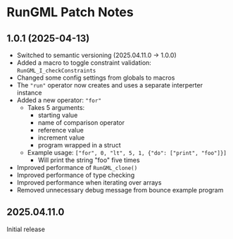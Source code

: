 # RunGML Patch Notes

## 1.0.1 (2025-04-13)

- Switched to semantic versioning (2025.04.11.0 -> 1.0.0)
- Added a macro to toggle constraint validation: `RunGML_I_checkConstraints`
- Changed some config settings from globals to macros
- The `"run"` operator now creates and uses a separate interperter instance
- Added a new operator: `"for"`
    - Takes 5 arguments:
        - starting value
        - name of comparison operator
        - reference value
        - increment value
        - program wrapped in a struct
    - Example usage: `["for", 0, "lt", 5, 1, {"do": ["print", "foo"]}]`
        - Will print the string "foo" five times
- Improved performance of `RunGML_clone()`
- Improved performance of type checking
- Improved performance when iterating over arrays
- Removed unnecessary debug message from bounce example program


## 2025.04.11.0

Initial release
